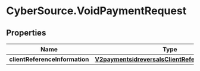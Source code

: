 # CyberSource.VoidPaymentRequest

## Properties
Name | Type | Description | Notes
------------ | ------------- | ------------- | -------------
**clientReferenceInformation** | [**V2paymentsidreversalsClientReferenceInformation**](V2paymentsidreversalsClientReferenceInformation.md) |  | [optional] 


